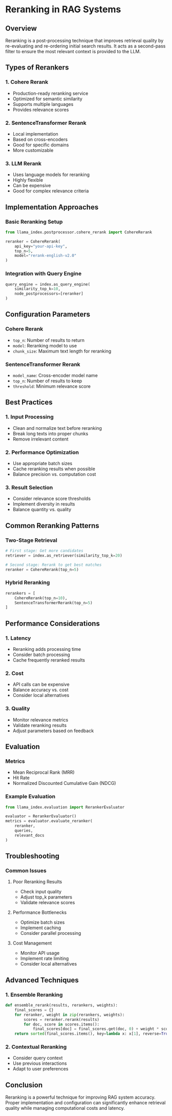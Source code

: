 # Reranking in RAG Systems

## Overview
Reranking is a post-processing technique that improves retrieval quality by re-evaluating and re-ordering initial search results. It acts as a second-pass filter to ensure the most relevant context is provided to the LLM.

## Types of Rerankers

### 1. Cohere Rerank
- Production-ready reranking service
- Optimized for semantic similarity
- Supports multiple languages
- Provides relevance scores

### 2. SentenceTransformer Rerank
- Local implementation
- Based on cross-encoders
- Good for specific domains
- More customizable

### 3. LLM Rerank
- Uses language models for reranking
- Highly flexible
- Can be expensive
- Good for complex relevance criteria

## Implementation Approaches

### Basic Reranking Setup
```python
from llama_index.postprocessor.cohere_rerank import CohereRerank

reranker = CohereRerank(
    api_key="your-api-key",
    top_n=5,
    model="rerank-english-v2.0"
)
```

### Integration with Query Engine
```python
query_engine = index.as_query_engine(
    similarity_top_k=10,
    node_postprocessors=[reranker]
)
```

## Configuration Parameters

### Cohere Rerank
- `top_n`: Number of results to return
- `model`: Reranking model to use
- `chunk_size`: Maximum text length for reranking

### SentenceTransformer Rerank
- `model_name`: Cross-encoder model name
- `top_n`: Number of results to keep
- `threshold`: Minimum relevance score

## Best Practices

### 1. Input Processing
- Clean and normalize text before reranking
- Break long texts into proper chunks
- Remove irrelevant content

### 2. Performance Optimization
- Use appropriate batch sizes
- Cache reranking results when possible
- Balance precision vs. computation cost

### 3. Result Selection
- Consider relevance score thresholds
- Implement diversity in results
- Balance quantity vs. quality

## Common Reranking Patterns

### Two-Stage Retrieval
```python
# First stage: Get more candidates
retriever = index.as_retriever(similarity_top_k=20)

# Second stage: Rerank to get best matches
reranker = CohereRerank(top_n=5)
```

### Hybrid Reranking
```python
rerankers = [
    CohereRerank(top_n=10),
    SentenceTransformerRerank(top_n=5)
]
```

## Performance Considerations

### 1. Latency
- Reranking adds processing time
- Consider batch processing
- Cache frequently reranked results

### 2. Cost
- API calls can be expensive
- Balance accuracy vs. cost
- Consider local alternatives

### 3. Quality
- Monitor relevance metrics
- Validate reranking results
- Adjust parameters based on feedback

## Evaluation

### Metrics
- Mean Reciprocal Rank (MRR)
- Hit Rate
- Normalized Discounted Cumulative Gain (NDCG)

### Example Evaluation
```python
from llama_index.evaluation import RerankerEvaluator

evaluator = RerankerEvaluator()
metrics = evaluator.evaluate_reranker(
    reranker,
    queries,
    relevant_docs
)
```

## Troubleshooting

### Common Issues
1. Poor Reranking Results
   - Check input quality
   - Adjust top_k parameters
   - Validate relevance scores

2. Performance Bottlenecks
   - Optimize batch sizes
   - Implement caching
   - Consider parallel processing

3. Cost Management
   - Monitor API usage
   - Implement rate limiting
   - Consider local alternatives

## Advanced Techniques

### 1. Ensemble Reranking
```python
def ensemble_rerank(results, rerankers, weights):
    final_scores = {}
    for reranker, weight in zip(rerankers, weights):
        scores = reranker.rerank(results)
        for doc, score in scores.items():
            final_scores[doc] = final_scores.get(doc, 0) + weight * score
    return sorted(final_scores.items(), key=lambda x: x[1], reverse=True)
```

### 2. Contextual Reranking
- Consider query context
- Use previous interactions
- Adapt to user preferences

## Conclusion

Reranking is a powerful technique for improving RAG system accuracy. Proper implementation and configuration can significantly enhance retrieval quality while managing computational costs and latency.